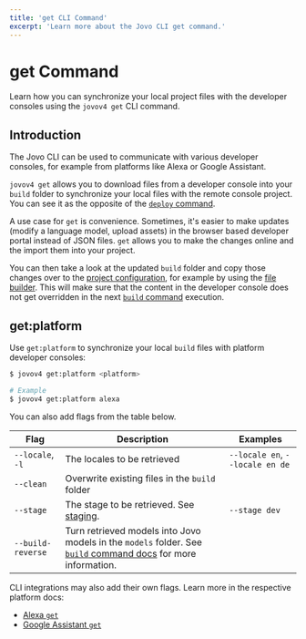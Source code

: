 ```yaml
---
title: 'get CLI Command'
excerpt: 'Learn more about the Jovo CLI get command.'
---
```


# get Command

Learn how you can synchronize your local project files with the developer consoles using the `jovov4 get` CLI command.


## Introduction

The Jovo CLI can be used to communicate with various developer consoles, for example from platforms like Alexa or Google Assistant.

`jovov4 get` allows you to download files from a developer console into your `build` folder to synchronize your local files with the remote console project. You can see it as the opposite of the [`deploy` command](./deploy-command.md).

A use case for `get` is convenience. Sometimes, it's easier to make updates (modify a language model, upload assets) in the browser based developer portal instead of JSON files. `get` allows you to make the changes online and the import them into your project.

You can then take a look at the updated `build` folder and copy those changes over to the [project configuration](./project-config.md), for example by using the [file builder](./project-config.md#file-builder). This will make sure that the content in the developer console does not get overridden in the next [`build` command](./build-command.md) execution.


## get:platform

Use `get:platform` to synchronize your local `build` files with platform developer consoles:

```sh
$ jovov4 get:platform <platform>

# Example
$ jovov4 get:platform alexa
```

You can also add flags from the table below.

| Flag | Description | Examples |
|---|---|---|
| `--locale`, `-l` | The locales to be retrieved | `--locale en`, `--locale en de`  |
| `--clean` | Overwrite existing files in the `build` folder | |
| `--stage` | The stage to be retrieved. See [staging](./project-config.md#staging). | `--stage dev` |
| `--build-reverse` | Turn retrieved models into Jovo models in the `models` folder. See [`build` command docs](./build-command.md#reverse-build) for more information. | |


CLI integrations may also add their own flags. Learn more in the respective platform docs:

- [Alexa `get`](https://v4.jovo.tech/marketplace/platform-alexa/cli-commands#get)
- [Google Assistant `get`](https://v4.jovo.tech/marketplace/platform-googleassistant/cli-commands#get)
